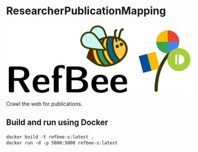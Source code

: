 # ResearcherPublicationMapping

![Logo](refbee-logo.png?raw=true "Logo")

Crawl the web for publications.

## Build and run using Docker
```
docker build -t refbee-s:latest .
docker run -d -p 5000:5000 refbee-s:latest
```
